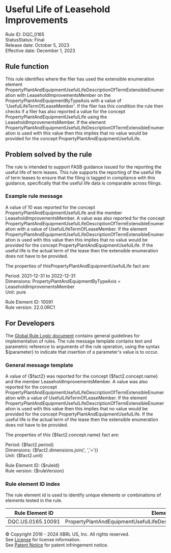 # Useful Life of Leasehold Improvements  
Rule ID: DQC_0165  
StatusStatus: Final  
Release date: October 5, 2023  
Effective date: December 1, 2023  
  
## Rule function
This rule identifies where the filer has used the extensible enumeration element PropertyPlantAndEquipmentUsefulLifeDescriptionOfTermExtensibleEnumeration with LeaseholdImprovementsMember on the PropertyPlantAndEquipmentByTypeAxis with a value of 'UsefulLifeTermOfLeaseMember'. If the filer has this condition the rule then checks if a filer has also reported a value for the concept PropertyPlantAndEquipmentUsefulLife using the LeaseholdImprovementsMember. If the element PropertyPlantAndEquipmentUsefulLifeDescriptionOfTermExtensibleEnumeration is used with this value then this implies that no value would be provided for the concept PropertyPlantAndEquipmentUsefulLife.  

## Problem solved by the rule  
The rule is intended to support FASB guidance issued for the reporting the useful life of term leases. This rule supports the reporting of the useful life of term leases to ensure that the filing is tagged in compliance with this guidance, specifically that the useful life data is comparable across filings.    

### Example rule message 
A value of 10 was reported for the concept PropertyPlantAndEquipmentUsefulLife and the member LeaseholdImprovementsMember. A value was also reported for the concept PropertyPlantAndEquipmentUsefulLifeDescriptionOfTermExtensibleEnumeration with a value of UsefulLifeTermOfLeaseMember. If the element PropertyPlantAndEquipmentUsefulLifeDescriptionOfTermExtensibleEnumeration is used with this value then this implies that no value would be provided for the concept PropertyPlantAndEquipmentUsefulLife. If the useful life is the actual term of the lease then the extensible enumeration does not have to be provided.  

The properties of thisPropertyPlantAndEquipmentUsefulLife fact are:  

Period: 2021-12-31 to 2022-12-31  
Dimensions: PropertyPlantAndEquipmentByTypeAxis = LeaseholdImprovementsMember  
Unit: pure  

Rule Element ID: 10091  
Rule version: 22.0.0RC1  

## For Developers  
The [Global Rule Logic document](https://github.com/DataQualityCommittee/dqc_us_rules/blob/master/docs/GlobalRuleLogic.md) contains general guidelines for implementation of rules. The rule message template contains text and parametric reference to arguments of the rule operation, using the syntax ${parameter} to indicate that insertion of a parameter's value is to occur. 

### General message template
A value of {$fact2} was reported for the concept {$fact2.concept.name} and the member LeaseholdImprovementsMember. A value was also reported for the concept PropertyPlantAndEquipmentUsefulLifeDescriptionOfTermExtensibleEnumeration with a value of UsefulLifeTermOfLeaseMember. If the element PropertyPlantAndEquipmentUsefulLifeDescriptionOfTermExtensibleEnumeration is used with this value then this implies that no value would be provided for the concept PropertyPlantAndEquipmentUsefulLife. If the useful life is the actual term of the lease then the extensible enumeration does not have to be provided.  

The properties of this {$fact2.concept.name} fact are:  

Period: {$fact2.period}  
Dimensions: {$fact2.dimensions.join(', ','=')}  
Unit: {$fact2.unit}  

Rule Element ID: {$ruleId}  
Rule version: {$ruleVersion}

### Rule element ID index  
The rule element id is used to identify unique elements or combinations of elements tested in the rule.

|Rule Element ID|Element|
|--- |--- |
| DQC.US.0165.10091 | PropertyPlantAndEquipmentUsefulLifeDescriptionOfTermExtensibleEnumeration |

© Copyright 2016 - 2024 XBRL US, Inc. All rights reserved.   
See [License](https://xbrl.us/dqc-license) for license information.  
See [Patent Notice](https://xbrl.us/dqc-patent) for patent infringement notice.  